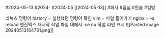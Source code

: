 #2024-05-13 #2024- #2024-05 [[2024-05-13]]
#회사 #점심 #한솥 #컵밥 

리눅스 명령어
history = 실행했던 명령어 확인
vim = 파일 들어가기
nginx = -s reload 엔진엑스 재시작
작업 파일 내에서 :se nu 작업 라인 표시
![[Pasted image 20240513164731.png]]